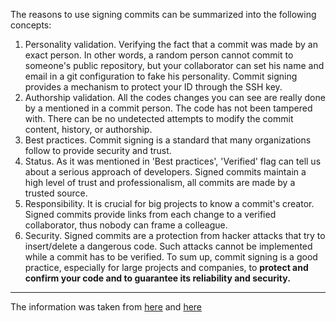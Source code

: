 The reasons to use signing commits can be summarized into the following concepts:
1. Personality validation. Verifying the fact that a commit was made by an exact person. In other words, a random person cannot commit to someone's public repository, but your collaborator can set his name and email in a git configuration to fake his personality. Commit signing provides a mechanism to protect your ID through the SSH key.
2. Authorship validation. All the codes changes you can see are really done by a mentioned in a commit person. The code has not been tampered with. There can be no undetected attempts to modify the commit content, history, or authorship. 
3. Best practices. Commit signing is a standard that many organizations follow to provide security and trust.
4. Status. As it was mentioned in 'Best practices', 'Verified' flag can tell us about a serious approach of developers. Signed commits maintain a high level of trust and professionalism, all commits are made by a trusted source.
5. Responsibility. It is crucial for big projects to know a commit's creator. Signed commits provide links from each change to a verified collaborator, thus nobody can frame a colleague.
6. Security. Signed commits are a protection from hacker attacks that try to insert/delete a dangerous code. Such attacks cannot be implemented while a commit has to be verified.
To sum up, commit signing is a good practice, especially for large projects and companies, to **protect and confirm your code and to guarantee its reliability and security.**
---
The information was taken from [here](https://docs.gitbutler.com/features/virtual-branches/signing-commits) and [here](https://withblue.ink/2020/05/17/how-and-why-to-sign-git-commits.html)
